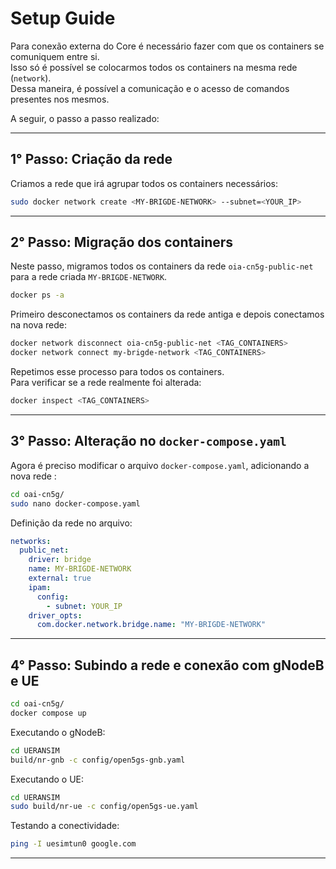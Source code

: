 
# Setup Guide

Para conexão externa do Core é necessário fazer com que os containers se comuniquem entre si.  
Isso só é possível se colocarmos todos os containers na mesma rede (`network`).  
Dessa maneira, é possível a comunicação e o acesso de comandos presentes nos mesmos.

A seguir, o passo a passo realizado:

---

## 1° Passo: Criação da rede

Criamos a rede que irá agrupar todos os containers necessários:

```bash
sudo docker network create <MY-BRIGDE-NETWORK> --subnet=<YOUR_IP>
```

---

## 2° Passo: Migração dos containers

Neste passo, migramos todos os containers da rede `oia-cn5g-public-net` para a rede criada `MY-BRIGDE-NETWORK`.

```bash
docker ps -a
```

Primeiro desconectamos os containers da rede antiga e depois conectamos na nova rede:

```bash
docker network disconnect oia-cn5g-public-net <TAG_CONTAINERS>
docker network connect my-brigde-network <TAG_CONTAINERS>
```

Repetimos esse processo para todos os containers.  
Para verificar se a rede realmente foi alterada:

```bash
docker inspect <TAG_CONTAINERS>
```

---

## 3° Passo: Alteração no `docker-compose.yaml`

Agora é preciso modificar o arquivo `docker-compose.yaml`, adicionando a nova rede :

```bash
cd oai-cn5g/
sudo nano docker-compose.yaml
```

Definição da rede no arquivo:

```yaml
networks: 
  public_net:
    driver: bridge
    name: MY-BRIGDE-NETWORK
    external: true
    ipam:
      config:
        - subnet: YOUR_IP
    driver_opts:
      com.docker.network.bridge.name: "MY-BRIGDE-NETWORK"
```

---

## 4° Passo: Subindo a rede e conexão com gNodeB e UE

```bash
cd oai-cn5g/
docker compose up
```

Executando o gNodeB:

```bash
cd UERANSIM
build/nr-gnb -c config/open5gs-gnb.yaml
```

Executando o UE:

```bash
cd UERANSIM
sudo build/nr-ue -c config/open5gs-ue.yaml
```

Testando a conectividade:

```bash
ping -I uesimtun0 google.com
```

---
